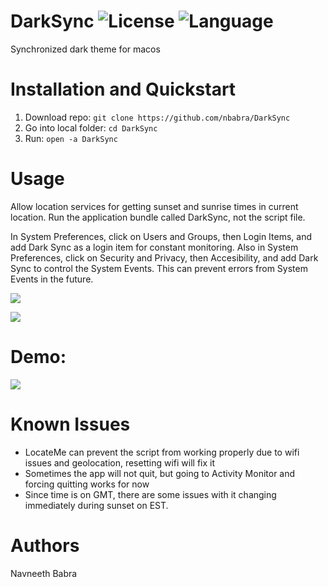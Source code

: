 # DarkSync ![License](https://img.shields.io/apm/l/vim-mode.svg?color=orange) ![Language](https://img.shields.io/github/languages/top/nbabra/DarkSync.svg?color=blue)
Synchronized dark theme for macos

##

# Installation and Quickstart
1. Download repo: `git clone https://github.com/nbabra/DarkSync`
2. Go into local folder: `cd DarkSync`
3. Run: `open -a DarkSync`

# Usage 
Allow location services for getting sunset and sunrise times in current location. 
Run the application bundle called DarkSync, not the script file. 

In System Preferences, click on Users and Groups, then Login Items, and add Dark Sync as a login item for constant monitoring. Also in System Preferences, click on Security and Privacy, then Accesibility, and add Dark Sync to control the System Events. This can prevent errors from System Events in the future.

![](./img/tutorial.gif)

![](./img/tutorial-2.gif)

# Demo:

![](./img/demo.gif)

# Known Issues
* LocateMe can prevent the script from working properly due to wifi issues and geolocation, resetting wifi will fix it
* Sometimes the app will not quit, but going to Activity Monitor and forcing quitting works for now
* Since time is on GMT, there are some issues with it changing immediately during sunset on EST.

# Authors
Navneeth Babra

